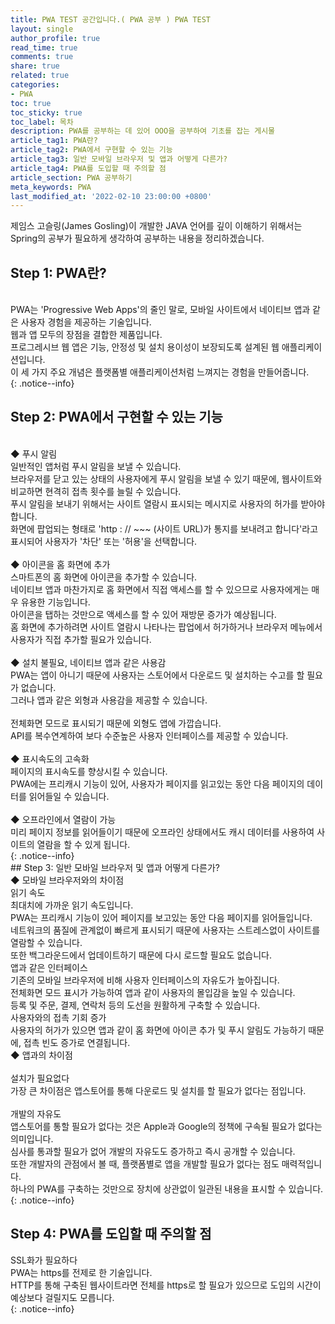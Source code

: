 ```yaml
---
title: PWA TEST 공간입니다.( PWA 공부 ) PWA TEST
layout: single
author_profile: true
read_time: true
comments: true
share: true
related: true
categories:
- PWA
toc: true
toc_sticky: true
toc_label: 목차
description: PWA를 공부하는 데 있어 OOO을 공부하여 기초를 잡는 게시물
article_tag1: PWA란?
article_tag2: PWA에서 구현할 수 있는 기능 
article_tag3: 일반 모바일 브라우저 및 앱과 어떻게 다른가?
article_tag4: PWA를 도입할 때 주의할 점
article_section: PWA 공부하기
meta_keywords: PWA  
last_modified_at: '2022-02-10 23:00:00 +0800'
---
```


제임스 고슬링(James Gosling)이 개발한 JAVA 언어를 깊이 이해하기 위해서는 Spring의 공부가 필요하게 생각하여 공부하는 내용을 정리하겠습니다.

## Step 1: PWA란?
<br>
PWA는 'Progressive Web Apps'의 줄인 말로, 모바일 사이트에서 네이티브 앱과 같은 사용자 경험을 제공하는 기술입니다. <br>
웹과 앱 모두의 장점을 결합한 제품입니다. <br>
프로그레시브 웹 앱은 기능, 안정성 및 설치 용이성이 보장되도록 설계된 웹 애플리케이션입니다. <br>
이 세 가지 주요 개념은 플랫폼별 애플리케이션처럼 느껴지는 경험을 만들어줍니다. <br>
{: .notice--info}


## Step 2: PWA에서 구현할 수 있는 기능
<br>
◆ 푸시 알림<br>
일반적인 앱처럼 푸시 알림을 보낼 수 있습니다. <br>
브라우저를 닫고 있는 상태의 사용자에게 푸시 알림을 보낼 수 있기 때문에, 웹사이트와 비교하면 현격히 접촉 횟수를 늘릴 수 있습니다. <br>
푸시 알림을 보내기 위해서는 사이트 열람시 표시되는 메시지로 사용자의 허가를 받아야 합니다. <br>
화면에 팝업되는 형태로 'http : // ~~~ (사이트 URL)가 통지를 보내려고 합니다'라고 표시되어 사용자가 '차단' 또는 '허용'을 선택합니다. <br>
<br>
◆ 아이콘을 홈 화면에 추가<br>
스마트폰의 홈 화면에 아이콘을 추가할 수 있습니다. <br>
네이티브 앱과 마찬가지로 홈 화면에서 직접 액세스를 할 수 있으므로 사용자에게는 매우 유용한 기능입니다. <br>
아이콘을 탭하는 것만으로 액세스를 할 수 있어 재방문 증가가 예상됩니다.<br>
홈 화면에 추가하려면 사이트 열람시 나타나는 팝업에서 허가하거나 브라우저 메뉴에서 사용자가 직접 추가할 필요가 있습니다.<br>
<br>
◆ 설치 불필요, 네이티브 앱과 같은 사용감<br>
PWA는 앱이 아니기 때문에 사용자는 스토어에서 다운로드 및 설치하는 수고를 할 필요가 없습니다. <br>
그러나 앱과 같은 외형과 사용감을 제공할 수 있습니다. <br>
<br>
전체화면 모드로 표시되기 때문에 외형도 앱에 가깝습니다. <br>
API를 복수연계하여 보다 수준높은 사용자 인터페이스를 제공할 수 있습니다.<br>
<br>
◆ 표시속도의 고속화<br>
페이지의 표시속도를 향상시킬 수 있습니다. <br>
PWA에는 프리캐시 기능이 있어, 사용자가 페이지를 읽고있는 동안 다음 페이지의 데이터를 읽어들일 수 있습니다. <br>
<br>
◆ 오프라인에서 열람이 가능<br>
미리 페이지 정보를 읽어들이기 때문에 오프라인 상태에서도 캐시 데이터를 사용하여 사이트의 열람을 할 수 있게 됩니다. <br>
{: .notice--info}
<br>
## Step 3: 일반 모바일 브라우저 및 앱과 어떻게 다른가?
<br>
◆ 모바일 브라우저와의 차이점<br>
읽기 속도<br>
최대치에 가까운 읽기 속도입니다. <br>
PWA는 프리캐시 기능이 있어 페이지를 보고있는 동안 다음 페이지를 읽어들입니다. <br>
네트워크의 품질에 관계없이 빠르게 표시되기 때문에 사용자는 스트레스없이 사이트를 열람할 수 있습니다. <br>
또한 백그라운드에서 업데이트하기 때문에 다시 로드할 필요도 없습니다.<br>
앱과 같은 인터페이스<br>
기존의 모바일 브라우저에 비해 사용자 인터페이스의 자유도가 높아집니다. <br>
전체화면 모드 표시가 가능하여 앱과 같이 사용자의 몰입감을 높일 수 있습니다. <br>
등록 및 주문, 결제, 연락처 등의 도선을 원활하게 구축할 수 있습니다.
<br>
사용자와의 접촉 기회 증가<br>
사용자의 허가가 있으면 앱과 같이 홈 화면에 아이콘 추가 및 푸시 알림도 가능하기 때문에, 접촉 빈도 증가로 연결됩니다.<br>
◆ 앱과의 차이점<br>
<br>
설치가 필요없다<br>
가장 큰 차이점은 앱스토어를 통해 다운로드 및 설치를 할 필요가 없다는 점입니다.<br>
<br>
개발의 자유도<br>
앱스토어를 통할 필요가 없다는 것은 Apple과 Google의 정책에 구속될 필요가 없다는 의미입니다. <br>
심사를 통과할 필요가 없어 개발의 자유도도 증가하고 즉시 공개할 수 있습니다.<br>
또한 개발자의 관점에서 볼 때, 플랫폼별로 앱을 개발할 필요가 없다는 점도 매력적입니다. <br>
하나의 PWA를 구축하는 것만으로 장치에 상관없이 일관된 내용을 표시할 수 있습니다.<br>
 {: .notice--info}


## Step 4: PWA를 도입할 때 주의할 점<br>
SSL화가 필요하다<br>
PWA는 https를 전제로 한 기술입니다. <br>
HTTP를 통해 구축된 웹사이트라면 전체를 https로 할 필요가 있으므로 도입의 시간이 예상보다 걸릴지도 모릅니다.<br>
{: .notice--info}
